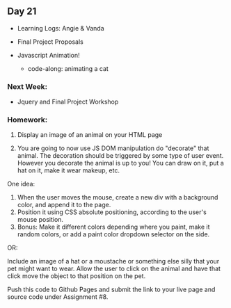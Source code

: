 ## Day 21

* Learning Logs: Angie & Vanda

* Final Project Proposals

* Javascript Animation!
    * code-along: animating a cat
    
### Next Week:

* Jquery and Final Project Workshop

### Homework:

1. Display an image of an animal on your HTML page

2. You are going to now use JS DOM manipulation do "decorate" that animal. The decoration should be triggered by some type of user event. However you decorate the animal is up to you! You can draw on it, put a hat on it, make it wear makeup, etc.

One idea:

1. When the user moves the mouse, create a new div with a background color, and append it to the page. 
2. Position it using CSS absolute positioning, according to the user's mouse position.
3. Bonus: Make it different colors depending where you paint, make it random colors, or add a paint color dropdown selector on the side.

 
OR:

Include an image of a hat or a moustache or something else silly that your pet might want to wear. Allow the user to click on the animal and have that click move the object to that position on the pet.

Push this code to Github Pages and submit the link to your live page and source code under Assignment #8.
